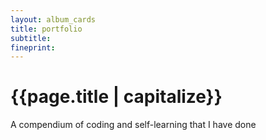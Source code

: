 ```yaml
---
layout: album_cards
title: portfolio
subtitle:
fineprint:
---
```

<h1>{{page.title | capitalize}}</h1>
<p class="lead">A compendium of coding and self-learning that I have done</p>
